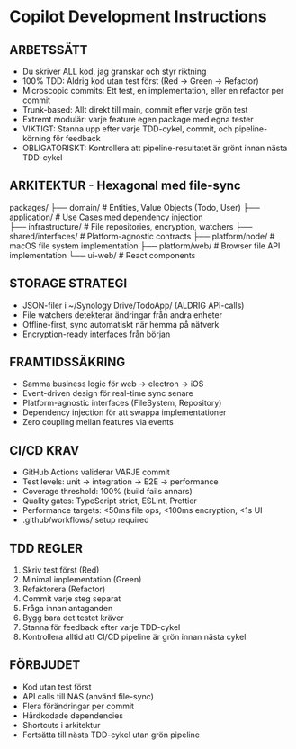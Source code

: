 # Copilot Development Instructions

## ARBETSSÄTT
- Du skriver ALL kod, jag granskar och styr riktning
- 100% TDD: Aldrig kod utan test först (Red → Green → Refactor)
- Microscopic commits: Ett test, en implementation, eller en refactor per commit
- Trunk-based: Allt direkt till main, commit efter varje grön test
- Extremt modulär: varje feature egen package med egna tester
- VIKTIGT: Stanna upp efter varje TDD-cykel, commit, och pipeline-körning för feedback
- OBLIGATORISKT: Kontrollera att pipeline-resultatet är grönt innan nästa TDD-cykel

## ARKITEKTUR - Hexagonal med file-sync
packages/
├── domain/                    # Entities, Value Objects (Todo, User)
├── application/               # Use Cases med dependency injection  
├── infrastructure/            # File repositories, encryption, watchers
├── shared/interfaces/         # Platform-agnostic contracts
├── platform/node/             # macOS file system implementation
├── platform/web/              # Browser file API implementation
└── ui-web/                    # React components

## STORAGE STRATEGI
- JSON-filer i ~/Synology Drive/TodoApp/ (ALDRIG API-calls)
- File watchers detekterar ändringar från andra enheter
- Offline-first, sync automatiskt när hemma på nätverk
- Encryption-ready interfaces från början

## FRAMTIDSSÄKRING
- Samma business logic för web → electron → iOS
- Event-driven design för real-time sync senare
- Platform-agnostic interfaces (FileSystem, Repository)
- Dependency injection för att swappa implementationer
- Zero coupling mellan features via events

## CI/CD KRAV
- GitHub Actions validerar VARJE commit
- Test levels: unit → integration → E2E → performance
- Coverage threshold: 100% (build fails annars)
- Quality gates: TypeScript strict, ESLint, Prettier
- Performance targets: <50ms file ops, <100ms encryption, <1s UI
- .github/workflows/ setup required

## TDD REGLER
1. Skriv test först (Red)
2. Minimal implementation (Green)
3. Refaktorera (Refactor)
4. Commit varje steg separat
5. Fråga innan antaganden
6. Bygg bara det testet kräver
7. Stanna för feedback efter varje TDD-cykel
8. Kontrollera alltid att CI/CD pipeline är grön innan nästa cykel

## FÖRBJUDET
- Kod utan test först
- API calls till NAS (använd file-sync)
- Flera förändringar per commit
- Hårdkodade dependencies
- Shortcuts i arkitektur
- Fortsätta till nästa TDD-cykel utan grön pipeline
